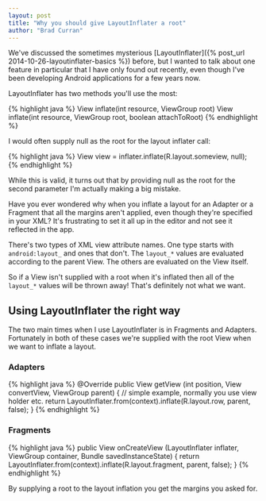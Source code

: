 ```yaml
---
layout: post
title: "Why you should give LayoutInflater a root"
author: "Brad Curran"
---
```

We've discussed the sometimes mysterious [LayoutInflater]({% post_url 2014-10-26-layoutinflater-basics %}) before, but I wanted to talk about one feature in particular that I have only found out recently, even though I've been developing Android applications for a few years now. 

LayoutInflater has two methods you'll use the most: 

{% highlight java %}
View inflate(int resource, ViewGroup root)
View inflate(int resource, ViewGroup root, boolean attachToRoot)
{% endhighlight %}

I would often supply null as the root for the layout inflater call: 

{% highlight java %}
View view = inflater.inflate(R.layout.someview, null);
{% endhighlight %}

While this is valid, it turns out that by providing null as the root for the second parameter I'm actually making a big mistake. 

Have you ever wondered why when you inflate a layout for an Adapter or a Fragment that all the margins aren't applied, even though they're specified in your XML? It's frustrating to set it all up in the editor and not see it reflected in the app. 

There's two types of XML view attribute names. One type starts with `android:layout_` and ones that don't. The `layout_*` values are evaluated according to the parent View. The others are evaluated on the View itself. 

So if a View isn't supplied with a root when it's inflated then all of the `layout_*` values will be thrown away! That's definitely not what we want. 

## Using LayoutInflater the right way

The two main times when I use LayoutInflater is in Fragments and Adapters. Fortunately in both of these cases we're supplied with the root View when we want to inflate a layout. 

### Adapters

{% highlight java %}
@Override
public View getView (int position, View convertView, ViewGroup parent) {
    // simple example, normally you use view holder etc.
    return LayoutInflater.from(context).inflate(R.layout.row, parent, false);
}
{% endhighlight %}

### Fragments

{% highlight java %}
public View onCreateView (LayoutInflater inflater, ViewGroup container, Bundle savedInstanceState) {
    return LayoutInflater.from(context).inflate(R.layout.fragment, parent, false);
}
{% endhighlight %}

By supplying a root to the layout inflation you get the margins you asked for. 

